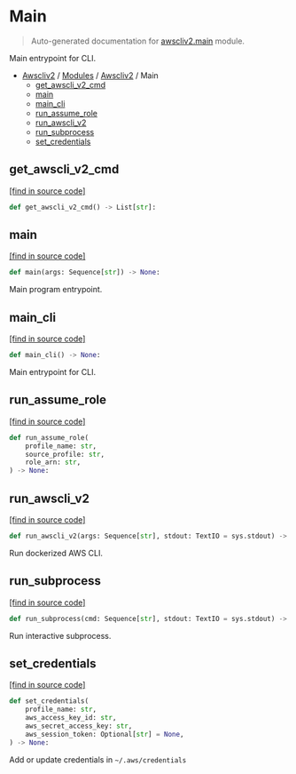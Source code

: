 # Main

> Auto-generated documentation for [awscliv2.main](blob/main/awscliv2/main.py) module.

Main entrypoint for CLI.

- [Awscliv2](../README.md#aws-cli-v2-for-python-) / [Modules](../MODULES.md#awscliv2-modules) / [Awscliv2](index.md#awscliv2) / Main
    - [get_awscli_v2_cmd](#get_awscli_v2_cmd)
    - [main](#main)
    - [main_cli](#main_cli)
    - [run_assume_role](#run_assume_role)
    - [run_awscli_v2](#run_awscli_v2)
    - [run_subprocess](#run_subprocess)
    - [set_credentials](#set_credentials)

## get_awscli_v2_cmd

[[find in source code]](blob/main/awscliv2/main.py#L32)

```python
def get_awscli_v2_cmd() -> List[str]:
```

## main

[[find in source code]](blob/main/awscliv2/main.py#L136)

```python
def main(args: Sequence[str]) -> None:
```

Main program entrypoint.

## main_cli

[[find in source code]](blob/main/awscliv2/main.py#L178)

```python
def main_cli() -> None:
```

Main entrypoint for CLI.

## run_assume_role

[[find in source code]](blob/main/awscliv2/main.py#L68)

```python
def run_assume_role(
    profile_name: str,
    source_profile: str,
    role_arn: str,
) -> None:
```

## run_awscli_v2

[[find in source code]](blob/main/awscliv2/main.py#L54)

```python
def run_awscli_v2(args: Sequence[str], stdout: TextIO = sys.stdout) -> int:
```

Run dockerized AWS CLI.

## run_subprocess

[[find in source code]](blob/main/awscliv2/main.py#L19)

```python
def run_subprocess(cmd: Sequence[str], stdout: TextIO = sys.stdout) -> int:
```

Run interactive subprocess.

## set_credentials

[[find in source code]](blob/main/awscliv2/main.py#L103)

```python
def set_credentials(
    profile_name: str,
    aws_access_key_id: str,
    aws_secret_access_key: str,
    aws_session_token: Optional[str] = None,
) -> None:
```

Add or update credentials in `~/.aws/credentials`
